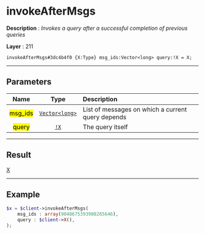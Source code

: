 # invokeAfterMsgs

**Description** : *Invokes a query after a successful completion of previous queries*

**Layer** : 211

```tl
invokeAfterMsgs#3dc4b4f0 {X:Type} msg_ids:Vector<long> query:!X = X;
```

---

## Parameters

| Name | Type | Description |
| :---: | :---: | :--- |
| <mark>msg_ids</mark> | [`Vector<long>`](type/long) | List of messages on which a current query depends |
| <mark>query</mark> | [`!X`](type/X) | The query itself |

---

## Result

[X](type/X)

---

## Example

```php
$x = $client->invokeAfterMsgs(
	msg_ids : array(9048675393908265646),
	query : $client->X(),
);
```